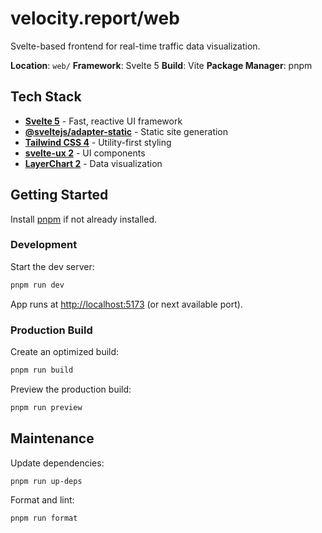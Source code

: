 # velocity.report/web

Svelte-based frontend for real-time traffic data visualization.

**Location**: `web/`
**Framework**: Svelte 5
**Build**: Vite
**Package Manager**: pnpm

## Tech Stack

- **[Svelte 5](https://svelte.dev/)** - Fast, reactive UI framework
- **[@sveltejs/adapter-static](https://www.npmjs.com/package/@sveltejs/adapter-static)** - Static site generation
- **[Tailwind CSS 4](https://tailwindcss.com/)** - Utility-first styling
- **[svelte-ux 2](https://svelte-ux.techniq.dev/)** - UI components
- **[LayerChart 2](https://www.layerchart.com/)** - Data visualization

## Getting Started

Install [pnpm](https://pnpm.io/installation) if not already installed.

### Development

Start the dev server:

```sh
pnpm run dev
```

App runs at [http://localhost:5173](http://localhost:5173) (or next available port).

### Production Build

Create an optimized build:

```sh
pnpm run build
```

Preview the production build:

```sh
pnpm run preview
```

## Maintenance

Update dependencies:

```sh
pnpm run up-deps
```

Format and lint:

```sh
pnpm run format
```
